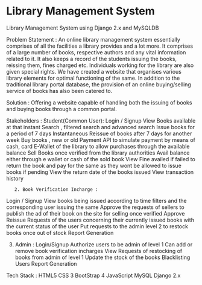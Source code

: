 # Library Management System
Library Management System using Django 2.x and MySQLDB

Problem Statement : 
An online library management system  essentially comprises of  all the facilities a library provides and a lot more. It comprises of a large number of books, respective authors and any vital information related to it. It also keeps a record of the students issuing the books, reissing them, fines charged etc. Individuals working for the library are also given special rights. We have created a website that organises various library elements for optimal functioning of the same. In addition to the traditional library portal database, the provision of an online buying/selling service of books has also been catered to. 

Solution : 
Offering a website capable of handling both the issuing of books  and buying books through a common portal.

Stakeholders : 
Student(Common User):
Login / Signup
View Books available at that instant
Search , filtered search and advanced search
Issue books for a period of 7 days 
Instantaneous Reissue of books after 7 days for another week
Buy books , new or old
Payment API to simulate payment by means of cash, card
E-Wallet of the library to allow purchases through the available balance 
Sell Books once verified from the library authorities
Avail balance either through e wallet or cash of the sold book
View Fine availed if failed to return the book and pay for the same as they wont be allowed to issue books if pending
View the return date of the books issued
View transaction history


       2. Book Verification Incharge :
Login / Signup
View books being issued according to time filters and the corresponding user issuing the same
Approve the requests of sellers to publish the ad of their book on the site for selling once verified 
Approve Reissue Requests of the users concerning their currently issued books with the current status of the user
Put requests to the admin level 2 to restock books once out of stock
Report Generation

    
   3. Admin : 
Login/Signup
Authorize users to be admin of level 1
Can add or remove book verification incharges
View Requests of restocking of books from admin of level 1
Update the stock of the books 
Blacklisting Users 
Report Generation

Tech Stack : 
HTML5
CSS 3
BootStrap 4
JavaScript
MySQL
Django 2.x

